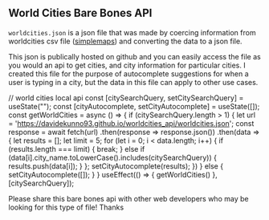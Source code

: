 ## World Cities Bare Bones API

`worldcities.json` is a json file that was made by coercing information from worldcities csv file ([simplemaps](https://simplemaps.com/data/world-cities)) and converting the data to a json file.

This json is publically hosted on github and you can easily access the file as you would an api to get cities, and city information for particular cities. I created this file for the purpose of autocomplete suggestions for when a user is typing in a city, but the data in this file can apply to other use cases.

<!-- Here's an example of how you might make an api call for an autocomplete city search using JavaScript: -->
// world cities local api
    const [citySearchQuery, setCitySearchQuery] = useState("");
    const [cityAutocomplete, setCityAutocomplete] = useState([]);
    const getWorldCities = async () => {
        if (citySearchQuery.length > 1) {
            let url = 'https://davidekunno93.github.io/worldcities_api/worldcities.json';
            const response = await fetch(url)
                .then(response => response.json())
                .then(data => {
                    let results = [];
                    let limit = 5;
                    for (let i = 0; i < data.length; i++) {
                        if (results.length === limit) {
                            break;
                        } else if (data[i].city_name.toLowerCase().includes(citySearchQuery)) {
                            results.push(data[i]);
                        }
                    };
                    setCityAutocomplete(results);
                })
        } else {
            setCityAutocomplete([]);
        }
    }
    useEffect(() => {
        getWorldCities()
    }, [citySearchQuery]);

Please share this bare bones api with other web developers who may be looking for this type of file!
Thanks